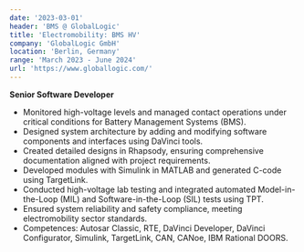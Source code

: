 ```yaml
---
date: '2023-03-01'
header: 'BMS @ GlobalLogic'
title: 'Electromobility: BMS HV'
company: 'GlobalLogic GmbH'
location: 'Berlin, Germany'
range: 'March 2023 - June 2024'
url: 'https://www.globallogic.com/'
---
```

**Senior Software Developer**

- Monitored high-voltage levels and managed contact operations under critical conditions for Battery Management Systems (BMS).
- Designed system architecture by adding and modifying software components and interfaces using DaVinci tools.
- Created detailed designs in Rhapsody, ensuring comprehensive documentation aligned with project requirements.
- Developed modules with Simulink in MATLAB and generated C-code using TargetLink.
- Conducted high-voltage lab testing and integrated automated Model-in-the-Loop (MIL) and Software-in-the-Loop (SIL) tests using TPT.
- Ensured system reliability and safety compliance, meeting electromobility sector standards.
- Competences: Autosar Classic, RTE, DaVinci Developer, DaVinci Configurator, Simulink, TargetLink, CAN, CANoe, IBM Rational DOORS.
